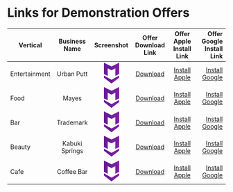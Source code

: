 # Links for Demonstration Offers

| Vertical        | Business Name           | Screenshot | Offer Download Link  | Offer Apple Install Link | Offer Google Install Link |
| ------------- |:-------------:|:-------------:|:-------------:|:-------------:| -----:|
| Entertainment      | Urban Putt | ![alt text](https://github.com/adam-p/markdown-here/raw/master/src/common/images/icon48.png "Logo Title Text 1") | [Download]() | [Install Apple]() | [Install Google]() |
| Food      | Mayes | ![alt text](https://github.com/adam-p/markdown-here/raw/master/src/common/images/icon48.png "Logo Title Text 1") | [Download]() | [Install Apple]() | [Install Google]() |
| Bar      | Trademark | ![alt text](https://github.com/adam-p/markdown-here/raw/master/src/common/images/icon48.png "Logo Title Text 1") | [Download]() | [Install Apple]() | [Install Google]() |
| Beauty      | Kabuki Springs | ![alt text](https://github.com/adam-p/markdown-here/raw/master/src/common/images/icon48.png "Logo Title Text 1") | [Download]() | [Install Apple]() | [Install Google]() |
| Cafe      | Coffee Bar | ![alt text](https://github.com/adam-p/markdown-here/raw/master/src/common/images/icon48.png "Logo Title Text 1") | [Download](https://sp.ddpay.io/coupon/et2ppmjw?utm_source=ddp-testing) | [Install Apple](https://sp.ddpay.io/coupon/apple/et2ppmjw?utm_source=ddp-testing) | [Install Google](https://sp.ddpay.io/coupon/google/et2ppmjw?utm_source=ddp-testing) |
